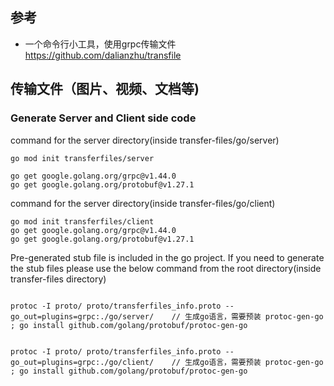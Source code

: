## 参考
- 一个命令行小工具，使用grpc传输文件 https://github.com/dalianzhu/transfile
## 传输文件（图片、视频、文档等)


 

### Generate Server and Client side code 
command for the server directory(inside transfer-files/go/server)
```
go mod init transferfiles/server

go get google.golang.org/grpc@v1.44.0
go get google.golang.org/protobuf@v1.27.1
```

command for the server directory(inside transfer-files/go/client)
```
go mod init transferfiles/client
go get google.golang.org/grpc@v1.44.0
go get google.golang.org/protobuf@v1.27.1
```

 
Pre-generated stub file is included in the go project. If you need to generate the stub files please use the below
 command from the root directory(inside transfer-files directory)
``` 

protoc -I proto/ proto/transferfiles_info.proto --go_out=plugins=grpc:./go/server/    // 生成go语言，需要预装 protoc-gen-go ; go install github.com/golang/protobuf/protoc-gen-go


protoc -I proto/ proto/transferfiles_info.proto --go_out=plugins=grpc:./go/client/    // 生成go语言，需要预装 protoc-gen-go ; go install github.com/golang/protobuf/protoc-gen-go

``` 